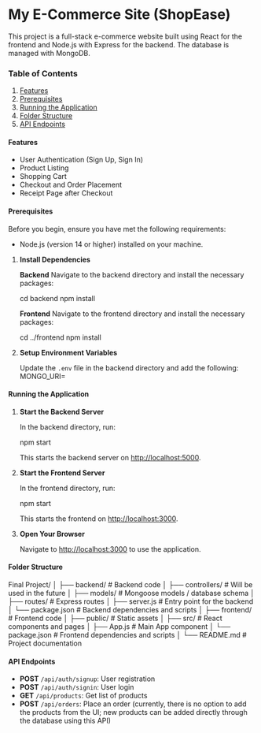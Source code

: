 # My E-Commerce Site (ShopEase)

This project is a full-stack e-commerce website built using React for the frontend and Node.js with Express for the backend. The database is managed with MongoDB.

### Table of Contents
1. [Features](#features)
2. [Prerequisites](#prerequisites)
3. [Running the Application](#running-the-application)
4. [Folder Structure](#folder-structure)
5. [API Endpoints](#api-endpoints)

#### Features
- User Authentication (Sign Up, Sign In)
- Product Listing
- Shopping Cart
- Checkout and Order Placement
- Receipt Page after Checkout

#### Prerequisites
Before you begin, ensure you have met the following requirements:

- Node.js (version 14 or higher) installed on your machine.

1. **Install Dependencies**

    **Backend**
    Navigate to the backend directory and install the necessary packages:

    cd backend
    npm install


    **Frontend**
    Navigate to the frontend directory and install the necessary packages:
  
    cd ../frontend
    npm install
    

2. **Setup Environment Variables**

    Update the `.env` file in the backend directory and add the following:
    MONGO_URI=<Your MongoDB URI>

#### Running the Application

1. **Start the Backend Server**

    In the backend directory, run:
    
    npm start

    This starts the backend server on [http://localhost:5000](http://localhost:5000).

2. **Start the Frontend Server**

    In the frontend directory, run:

    npm start

    This starts the frontend on [http://localhost:3000](http://localhost:3000).

3. **Open Your Browser**

    Navigate to [http://localhost:3000](http://localhost:3000) to use the application.

#### Folder Structure

Final Project/
│
├── backend/ # Backend code
│ ├── controllers/ # Will be used in the future
│ ├── models/ # Mongoose models / database schema
│ ├── routes/ # Express routes
│ ├── server.js # Entry point for the backend
│ └── package.json # Backend dependencies and scripts
│
├── frontend/ # Frontend code
│ ├── public/ # Static assets
│ ├── src/ # React components and pages
│ ├── App.js # Main App component
│ └── package.json # Frontend dependencies and scripts
│
└── README.md # Project documentation


#### API Endpoints

- **POST** `/api/auth/signup`: User registration
- **POST** `/api/auth/signin`: User login
- **GET**  `/api/products`: Get list of products
- **POST** `/api/orders`: Place an order (currently, there is no option to add the products from the UI; new products can be added directly through the database using this API)